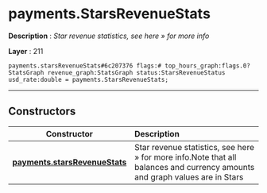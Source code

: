 # payments.StarsRevenueStats

**Description** : *Star revenue statistics, see here &raquo; for more info*

**Layer** : 211

```tl
payments.starsRevenueStats#6c207376 flags:# top_hours_graph:flags.0?StatsGraph revenue_graph:StatsGraph status:StarsRevenueStatus usd_rate:double = payments.StarsRevenueStats;
```

---

## Constructors

| Constructor | Description |
| :---: | :--- |
| [**payments.starsRevenueStats**](constructor/payments.starsRevenueStats) | Star revenue statistics, see here » for more info.Note that all balances and currency amounts and graph values are in Stars |